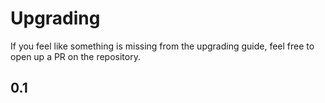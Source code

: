 # Upgrading

If you feel like something is missing from the upgrading guide, feel free to open up a PR on the repository.

## 0.1

